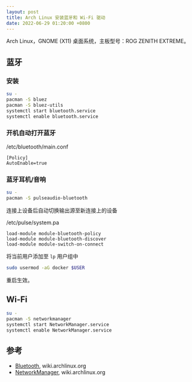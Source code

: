 ```yaml
---
layout: post
title: Arch Linux 安装蓝牙和 Wi-Fi 驱动
date: 2022-06-29 01:20:00 +0800
---
```


Arch Linux，GNOME (X11) 桌面系统，主板型号：ROG ZENITH EXTREME。

## 蓝牙

### 安装

```bash
su -
pacman -S bluez
pacman -S bluez-utils
systemctl start bluetooth.service
systemctl enable bluetooth.service
```

### 开机自动打开蓝牙

/etc/bluetooth/main.conf

```text
[Policy]
AutoEnable=true
```

### 蓝牙耳机/音响

```bash
su -
pacman -S pulseaudio-bluetooth
```

连接上设备后自动切换输出源至新连接上的设备

/etc/pulse/system.pa

```text
load-module module-bluetooth-policy
load-module module-bluetooth-discover
load-module module-switch-on-connect
```

将当前用户添加至 `lp` 用户组中

```bash
sudo usermod -aG docker $USER
```

重启生效。

## Wi-Fi

```bash
su -
pacman -S networkmanager
systemctl start NetworkManager.service
systemctl enable NetworkManager.service
```

## 参考

- [Bluetooth](https://wiki.archlinux.org/title/Bluetooth_(简体中文)), wiki.archlinux.org
- [NetworkManager](https://wiki.archlinux.org/title/NetworkManager_(简体中文)), wiki.archlinux.org
